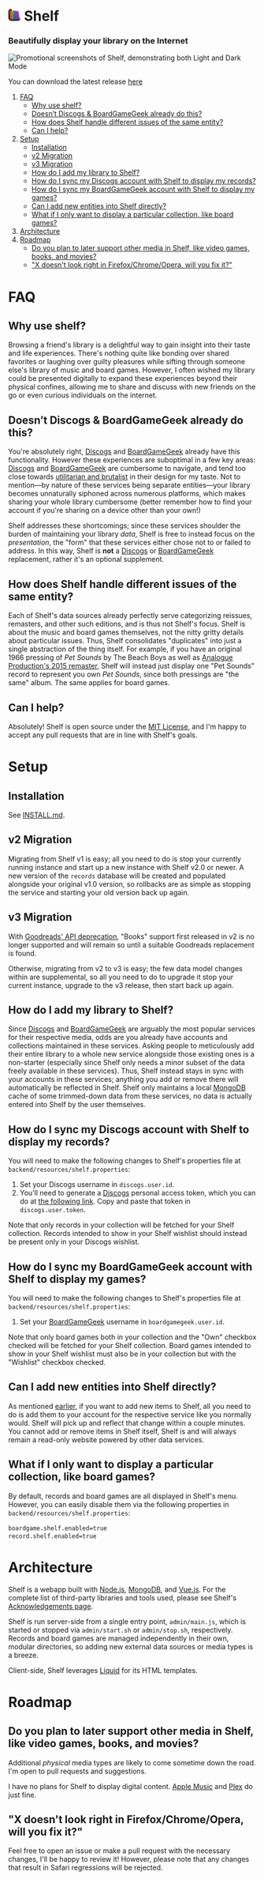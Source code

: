 <h1><img height="25" src="https://raw.githubusercontent.com/barrowclift/shelf/master/frontend/static/images/logo/logo.png" /> Shelf</h1>

### Beautifully display your library on the Internet

<picture>
  <source type="image/webp" srcset="https://dropbox.barrowclift.me/assets/projects/code/shelf/shelf-promo.webp">
  <img type="image/jpeg" alt="Promotional screenshots of Shelf, demonstrating both Light and Dark Mode" title="Promotional screenshots of Shelf, demonstrating both Light and Dark Mode" src="https://dropbox.barrowclift.me/assets/projects/code/shelf/shelf-promo.jpg">
</picture>

You can download the latest release [here](https://github.com/barrowclift/shelf/releases/latest)

1. [FAQ](#faq)
    * [Why use shelf?](#why-use-shelf)
    * [Doesn’t Discogs & BoardGameGeek already do this?](#doesnt-discogs--boardgamegeek-already-do-this)
    * [How does Shelf handle different issues of the same entity?](#how-does-shelf-handle-different-issues-of-the-same-entity)
    * [Can I help?](#can-i-help)
2. [Setup](#setup)
    * [Installation](#installation)
    * [v2 Migration](#v2-migration)
    * [v3 Migration](#v3-migration)
    * [How do I add my library to Shelf?](#how-do-i-add-my-library-to-shelf)
    * [How do I sync my Discogs account with Shelf to display my records?](#how-do-i-sync-my-discogs-account-with-shelf-to-display-my-records)
    * [How do I sync my BoardGameGeek account with Shelf to display my games?](#how-do-i-sync-my-boardgamegeek-account-with-shelf-to-display-my-games)
    * [Can I add new entities into Shelf directly?](#can-i-add-new-entities-into-shelf-directly)
    * [What if I only want to display a particular collection, like board games?](#what-if-i-only-want-to-display-a-particular-collection-like-board-games)
3. [Architecture](#architecture)
3. [Roadmap](#roadmap)
    * [Do you plan to later support other media in Shelf, like video games, books, and movies?](#do-you-plan-to-later-support-other-media-in-shelf-like-video-games-books-and-movies)
    * ["X doesn't look right in Firefox/Chrome/Opera, will you fix it?"](#x-doesnt-look-right-in-firefoxchromeopera-will-you-fix-it)

# FAQ

## Why use shelf?

Browsing a friend's library is a delightful way to gain insight into their taste and life experiences. There's nothing quite like bonding over shared favorites or laughing over guilty pleasures while sifting through someone else's library of music and board games. However, I often wished my library could be presented digitally to expand these experiences beyond their physical confines, allowing me to share and discuss with new friends on the go or even curious individuals on the internet.

## Doesn’t Discogs & BoardGameGeek already do this?

You're absolutely right, [Discogs](https://www.discogs.com) and [BoardGameGeek](https://boardgamegeek.com) already have this functionality. However these experiences are suboptimal in a few key areas: [Discogs](https://www.discogs.com) and [BoardGameGeek](https://boardgamegeek.com) are cumbersome to navigate, and tend too close towards [utilitarian and brutalist](https://en.wikipedia.org/wiki/Brutalist_architecture) in their design for my taste. Not to mention—by nature of these services being separate entities—your library becomes unnaturally siphoned across numerous platforms, which makes sharing your whole library cumbersome (better remember how to find your account if you're sharing on a device other than your own!)

Shelf addresses these shortcomings; since these services shoulder the burden of maintaining your library *data*, Shelf is free to instead focus on the *presentation*, the "form" that these services either chose not to or failed to address. In this way, Shelf is **not** a [Discogs](https://www.discogs.com) or [BoardGameGeek](https://boardgamegeek.com) replacement, rather it's an optional supplement.

## How does Shelf handle different issues of the same entity?

Each of Shelf's data sources already perfectly serve categorizing reissues, remasters, and other such editions, and is thus not Shelf's focus. Shelf is about the music and board games themselves, not the nitty gritty details about particular issues. Thus, Shelf consolidates "duplicates" into just a single abstraction of the thing itself. For example, if you have an original 1966 pressing of *Pet Sounds* by The Beach Boys as well as [Analogue Production's 2015 remaster](https://store.acousticsounds.com/d/95586/The_Beach_Boys-Pet_Sounds-200_Gram_Vinyl_Record), Shelf will instead just display one "Pet Sounds" record to represent you own *Pet Sounds*, since both pressings are "the same" album. The same applies for board games.

## Can I help?

Absolutely! Shelf is open source under the [MIT License](https://github.com/barrowclift/shelf/blob/master/LICENSE.md), and I'm happy to accept any pull requests that are in line with Shelf's goals.

# Setup

## Installation

See [INSTALL.md](https://github.com/barrowclift/shelf/blob/master/INSTALL.md).

## v2 Migration

Migrating from Shelf v1 is easy; all you need to do is stop your currently running instance and start up a new instance with Shelf v2.0 or newer. A new version of the `records` database will be created and populated alongside your original v1.0 version, so rollbacks are as simple as stopping the service and starting your old version back up again.

## v3 Migration

With [Goodreads' API deprecation](https://joealcorn.co.uk/blog/2020/goodreads-retiring-API), "Books" support first released in v2 is no longer supported and will remain so until a suitable Goodreads replacement is found.

Otherwise, migrating from v2 to v3 is easy; the few data model changes within are supplemental, so all you need to do to upgrade it stop your current instance, upgrade to the v3 release, then start back up again.

## How do I add my library to Shelf?

Since [Discogs](https://www.discogs.com) and [BoardGameGeek](https://boardgamegeek.com) are arguably the most popular services for their respective media, odds are you already have accounts and collections maintained in these services. Asking people to meticulously add their entire library to a whole new service alongside those existing ones is a non-starter (especially since Shelf only needs a minor subset of the data freely available in these services). Thus, Shelf instead stays in sync with your accounts in these services; anything you add or remove there will automatically be reflected in Shelf. Shelf only maintains a local [MongoDB](https://www.mongodb.com) cache of some trimmed-down data from these services, no data is actually entered into Shelf by the user themselves.

## How do I sync my Discogs account with Shelf to display my records?

You will need to make the following changes to Shelf's properties file at `backend/resources/shelf.properties`:

1. Set your Discogs username in `discogs.user.id`.
2. You'll need to generate a [Discogs](https://www.discogs.com) personal access token, which you can do at [the following link](https://www.discogs.com/settings/developers). Copy and paste that token in `discogs.user.token`.

Note that only records in your collection will be fetched for your Shelf collection. Records intended to show in your Shelf wishlist should instead be present only in your Discogs wishlist.

## How do I sync my BoardGameGeek account with Shelf to display my games?

You will need to make the following changes to Shelf's properties file at `backend/resources/shelf.properties`:

1. Set your [BoardGameGeek](https://boardgamegeek.com) username in `boardgamegeek.user.id`.

Note that only board games both in your collection and the "Own" checkbox checked will be fetched for your Shelf collection. Board games intended to show in your Shelf wishlist must also be in your collection but with the "Wishlist" checkbox checked.

## Can I add new entities into Shelf directly?

As mentioned [earlier](#how-do-i-add-my-library-to-shelf), if you want to add new items to Shelf, all you need to do is add them to your account for the respective service like you normally would. Shelf will pick up and reflect that change within a couple minutes. You cannot add or remove items in Shelf itself, Shelf is and will always remain a read-only website powered by other data services.

## What if I only want to display a particular collection, like board games?

By default, records and board games are all displayed in Shelf's menu. However, you can easily disable them via the following properties in `backend/resources/shelf.properties`:

```
boardgame.shelf.enabled=true
record.shelf.enabled=true
```

# Architecture

Shelf is a webapp built with [Node.js](https://nodejs.org/en/), [MongoDB](https://www.mongodb.com), and [Vue.js](https://vuejs.org). For the complete list of third-party libraries and tools used, please see Shelf's [Acknowledgements page](https://shelf.barrowclift.me/acknowledgements).

Shelf is run server-side from a single entry point, `admin/main.js`, which is started or stopped via `admin/start.sh` or `admin/stop.sh`, respectively. Records and board games are managed independently in their own, modular directories, so adding new external data sources or media types is a breeze.

Client-side, Shelf leverages [Liquid](https://shopify.github.io/liquid/) for its HTML templates.

# Roadmap

## Do you plan to later support other media in Shelf, like video games, books, and movies?

Additional _physical_ media types are likely to come sometime down the road. I'm open to pull requests and suggestions.

I have no plans for Shelf to display digital content. [Apple Music](https://www.apple.com/music/) and [Plex](https://www.plex.tv) do just fine.

## "X doesn't look right in Firefox/Chrome/Opera, will you fix it?"

Feel free to open an issue or make a pull request with the necessary changes, I'll be happy to review it! However, please note that any changes that result in Safari regressions will be rejected.